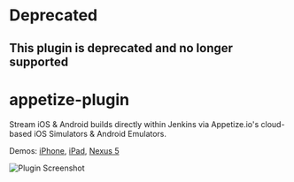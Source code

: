 # Deprecated
## This plugin is deprecated and no longer supported

# appetize-plugin

Stream iOS & Android builds directly within Jenkins via Appetize.io's cloud-based iOS Simulators & Android Emulators.

Demos: [iPhone](https://appetize.io/demo?device=iphone), [iPad](https://appetize.io/demo?device=ipad), [Nexus 5](https://appetize.io/demo?device=nexus5)

![Plugin Screenshot](https://appetize.io/images/jenkins-plugin-screenshot.png)

